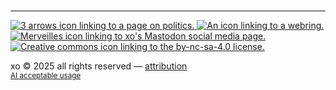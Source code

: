 
<br>
<hr>

<div class="footer icons">
	<a href="/about/politics.html">
		<img src="/data/site/icons/3arrows.png" alt="3 arrows icon linking to a page on politics."/>
	</a>
	<a href="https://webring.xxiivv.com/">
		<img src="/data/site/icons/rotonde.png" alt="An icon linking to a webring."/>
	</a>
	<a href="https://merveilles.town/@xo">
		<img src="/data/site/icons/merveilles.png" alt="Merveilles icon linking to xo's Mastodon social media page."/>
	</a>
	<a href="https://creativecommons.org/licenses/by-nc-sa/4.0/">
		<img src="/data/site/icons/cc.png" alt="Creative commons icon linking to the by-nc-sa-4.0 license."/>
	</a>
	
</div>

xo © 2025 all rights reserved — [attribution](/license-and-attribution.html)<br><small>[AI acceptable usage](/hell)</small>

<link rel="stylesheet" href="/style/xo.codes.css">
